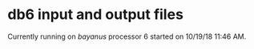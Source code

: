 # db6 input and output files
Currently running on _bayanus_ processor 6 started on 10/19/18 11:46 AM.
